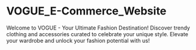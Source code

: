 # VOGUE_E-Commerce_Website
Welcome to VOGUE - Your Ultimate Fashion Destination! Discover trendy clothing and accessories curated to celebrate your unique style. Elevate your wardrobe and unlock your fashion potential with us!
